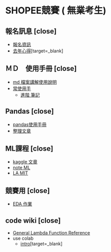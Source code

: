 SHOPEE競賽 ( 無業考生)
===

報名訊息 [close]
---
- [報名資訊](/yczCtnGpQ9GVKdDH59_mew)
- [去年心得](https://medium.com/@ethan1126.ilink/shopee-code-league-2020%E8%9D%A6%E7%9A%AE%E6%95%B8%E6%93%9A%E7%AB%B6%E8%B3%BD%E7%B3%BB%E5%88%97%E8%B3%BD%E5%8F%83%E8%B3%BD%E5%BF%83%E5%BE%97-%E4%BA%9E%E5%A4%AA%E5%8D%8015th%E5%81%9A%E6%B3%95%E5%88%86%E4%BA%AB-6d228b681935)[target=_blank]


ＭＤ　使用手冊 [close]
---

- [md 檔案講解使用說明](/s/features)
- [常使用手](/QujCNlx6TzWiXKXrISfgzg)
    - [進階 筆記](/@RintarouTW/HackMD_筆記)

Pandas [close]
---
- [pandas使用手冊](https://pandas.pydata.org/pandas-docs/stable/user_guide/indexing.html)
- [整理文章](https://leemeng.tw/practical-pandas-tutorial-for-aspiring-data-scientists.html)
    


ML課程 [close]
---
- [kaggle 文章](/p1imV0fwRWen8cV9Yy2Ipg)
- [note ML](/_tiHLNpKQuGqlmOs9pzUAQ)
- [LA MIT](/@shaoeChen/SJAKcrQYr/https%3A%2F%2Fhackmd.io%2F%40shaoeChen%2FBkl3yXMdS)

競賽用  [close]
---
- [EDA 作業](/82jhpRpOR0u_T1agyrkXLg)

code wiki [close] 
---
- [General Lambda Function Reference](/s9dUF5YpSpiY1jXxwljlIQ)
- use colab
    - [intro](https://colab.research.google.com/notebooks/intro.ipynb)[target=_blank]